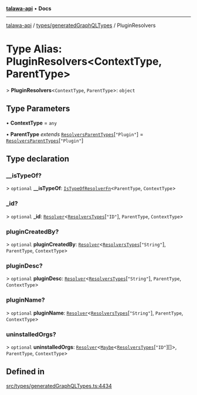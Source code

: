 [**talawa-api**](../../../README.md) • **Docs**

***

[talawa-api](../../../modules.md) / [types/generatedGraphQLTypes](../README.md) / PluginResolvers

# Type Alias: PluginResolvers\<ContextType, ParentType\>

\> **PluginResolvers**\<`ContextType`, `ParentType`\>: `object`

## Type Parameters

• **ContextType** = `any`

• **ParentType** *extends* [`ResolversParentTypes`](ResolversParentTypes.md)\[`"Plugin"`\] = [`ResolversParentTypes`](ResolversParentTypes.md)\[`"Plugin"`\]

## Type declaration

### \_\_isTypeOf?

\> `optional` **\_\_isTypeOf**: [`IsTypeOfResolverFn`](IsTypeOfResolverFn.md)\<`ParentType`, `ContextType`\>

### \_id?

\> `optional` **\_id**: [`Resolver`](Resolver.md)\<[`ResolversTypes`](ResolversTypes.md)\[`"ID"`\], `ParentType`, `ContextType`\>

### pluginCreatedBy?

\> `optional` **pluginCreatedBy**: [`Resolver`](Resolver.md)\<[`ResolversTypes`](ResolversTypes.md)\[`"String"`\], `ParentType`, `ContextType`\>

### pluginDesc?

\> `optional` **pluginDesc**: [`Resolver`](Resolver.md)\<[`ResolversTypes`](ResolversTypes.md)\[`"String"`\], `ParentType`, `ContextType`\>

### pluginName?

\> `optional` **pluginName**: [`Resolver`](Resolver.md)\<[`ResolversTypes`](ResolversTypes.md)\[`"String"`\], `ParentType`, `ContextType`\>

### uninstalledOrgs?

\> `optional` **uninstalledOrgs**: [`Resolver`](Resolver.md)\<[`Maybe`](Maybe.md)\<[`ResolversTypes`](ResolversTypes.md)\[`"ID"`\][]\>, `ParentType`, `ContextType`\>

## Defined in

[src/types/generatedGraphQLTypes.ts:4434](https://github.com/PalisadoesFoundation/talawa-api/blob/d0c167bb942c4778fba221c2cdd27665fc7dbf61/src/types/generatedGraphQLTypes.ts#L4434)
